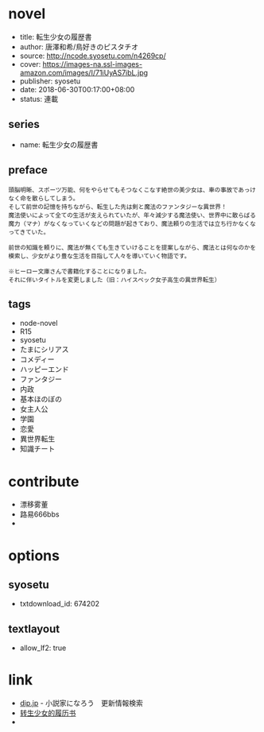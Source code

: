 # novel

- title: 転生少女の履歴書
- author: 唐澤和希/鳥好きのピスタチオ
- source: http://ncode.syosetu.com/n4269cp/
- cover: https://images-na.ssl-images-amazon.com/images/I/71iUyAS7ibL.jpg
- publisher: syosetu
- date: 2018-06-30T00:17:00+08:00
- status: 連載

## series

- name: 転生少女の履歴書

## preface


```
頭脳明晰、スポーツ万能、何をやらせてもそつなくこなす絶世の美少女は、車の事故であっけなく命を散らしてしまう。
そして前世の記憶を持ちながら、転生した先は剣と魔法のファンタジーな異世界！
魔法使いによって全ての生活が支えられていたが、年々減少する魔法使い、世界中に散らばる魔力（マナ）がなくなっていくなどの問題が起きており、魔法頼りの生活では立ち行かなくなってきていた。

前世の知識を頼りに、魔法が無くても生きていけることを提案しながら、魔法とは何なのかを模索し、少女がより豊な生活を目指して人々を導いていく物語です。

※ヒーロー文庫さんで書籍化することになりました。
それに伴いタイトルを変更しました（旧：ハイスペック女子高生の異世界転生）
```

## tags

- node-novel
- R15
- syosetu
- たまにシリアス
- コメディー
- ハッピーエンド
- ファンタジー
- 内政
- 基本ほのぼの
- 女主人公
- 学園
- 恋愛
- 異世界転生
- 知識チート

# contribute

- 漂移雾董
- 路易666bbs
- 

# options

## syosetu

- txtdownload_id: 674202

## textlayout

- allow_lf2: true

# link

- [dip.jp](https://narou.dip.jp/search.php?text=n4269cp&novel=all&genre=all&new_genre=all&length=0&down=0&up=100) - 小説家になろう　更新情報検索
- [转生少女的履历书](http://tieba.baidu.com/f?kw=%E8%BD%AC%E7%94%9F%E5%B0%91%E5%A5%B3%E7%9A%84%E5%B1%A5%E5%8E%86%E4%B9%A6&ie=utf-8 "转生少女的履历书")
- 


